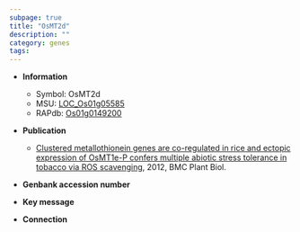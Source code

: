 ```yaml
---
subpage: true
title: "OsMT2d"
description: ""
category: genes
tags: 
---
```


* **Information**  
    + Symbol: OsMT2d  
    + MSU: [LOC_Os01g05585](http://rice.plantbiology.msu.edu/cgi-bin/ORF_infopage.cgi?orf=LOC_Os01g05585)  
    + RAPdb: [Os01g0149200](http://rapdb.dna.affrc.go.jp/viewer/gbrowse_details/irgsp1?name=Os01g0149200)  

* **Publication**  
    + [Clustered metallothionein genes are co-regulated in rice and ectopic expression of OsMT1e-P confers multiple abiotic stress tolerance in tobacco via ROS scavenging](http://www.ncbi.nlm.nih.gov/pubmed?term=Clustered+metallothionein+genes+are+co-regulated+in+rice+and+ectopic+expression+of+OsMT1e-P+confers+multiple+abiotic+stress+tolerance+in+tobacco+via+ROS+scavenging%5BTitle%5D), 2012, BMC Plant Biol.

* **Genbank accession number**  

* **Key message**  

* **Connection**  



